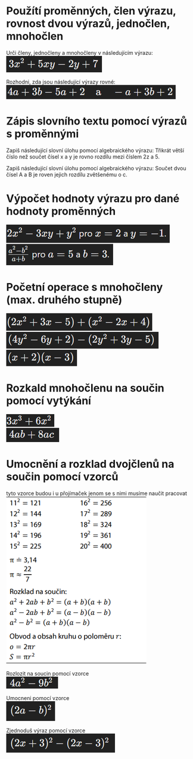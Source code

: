# Použítí proměnných, člen výrazu, rovnost dvou výrazů, jednočlen, mnohočlen

Urči členy, jednočleny a mnohočleny v následujícím výrazu:  
![jedno_vs_mnohočlen](imgs/jedno_vs_mnohočlen.PNG)

Rozhodni, zda jsou následující výrazy rovné:  
![rovnos_clenu](imgs/rovnost_clenu.PNG)


# Zápis slovního textu pomocí výrazů s proměnnými

Zapiš následující slovní úlohu pomocí algebraického výrazu:
Třikrát větší číslo než součet čísel x a y je rovno rozdílu mezi číslem 2z a 5.

Zapiš následující slovní úlohu pomocí algebraického výrazu:
Součet dvou čísel A a B je roven jejich rozdílu zvětšenému o c.


# Výpočet hodnoty výrazu pro dané hodnoty proměnných
![hodnota_vyrazu](imgs/hodnota_vyrazu.PNG)  
![hodnota_vyrazu](imgs/hodnota_vyrazu2.PNG)

# Početní operace s mnohočleny (max. druhého stupně)
![secteni_mnohoclenu](imgs/secteni_mnohoclenu.PNG)    
![odecteni_mnohoclenu](imgs/odecteni_mnohoclenu.PNG)       
![nasobeni_mnohoclenu](imgs/vynasobeni_mnohoclenu.PNG) 

# Rozkald mnohočlenu na součin pomocí vytýkání
![rozklad_mnohoclenu1](imgs/rozklad_mnohoclenu1.PNG)  
![rozklad_mnohoclenu2](imgs/rozklad_mnohoclenu2.PNG)  

# Umocnění a rozklad dvojčlenů na součin pomocí vzorců

tyto vzorce budou i u přojímaček jenom se s nimi musíme naučit pracovat  
![Vzorce](imgs/vrzorce.PNG)  

Rozlozit na soucin pomocí vzorce  
![rozlozeni_na_soucin](imgs/rozlozeni_na_soucin.PNG)  

Umocneni pomocí vzorce  
![umocneni_pom_vzorce](imgs/umocneni_pom_vzorce.PNG)  

Zjednoduš výraz pomocí vzorce  
![zjednoduseni_vyrazu](imgs/zjednodus_vyraz.PNG)  



